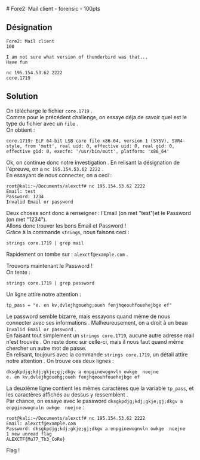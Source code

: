 # Fore2: Mail client - forensic - 100pts

## Désignation

    Fore2: Mail client
    100

    I am not sure what version of thunderbird was that...
    Have fun

    nc 195.154.53.62 2222
    core.1719

## Solution

On télécharge le fichier `core.1719` .  
Comme pour le précédent challenge, on essaye déja de savoir quel est le type du fichier avec un `file` .  
On obtient :

    core.1719: ELF 64-bit LSB core file x86-64, version 1 (SYSV), SVR4-style, from 'mutt', real uid: 0, effective uid: 0, real gid: 0, effective gid: 0, execfn: '/usr/bin/mutt', platform: 'x86_64'

Ok, on continue donc notre investigation . En relisant la désignation de l'épreuve, on a `nc 195.154.53.62 2222` .  
En essayant de nous connecter, on a ceci :

    root@kali:~/Documents/alexctf# nc 195.154.53.62 2222
    Email: test
    Password: 1234
    Invalid Email or password

Deux choses sont donc à renseigner : l'Email (on met "test")et le Password (on met "1234").  
Allons donc trouver les bons Email et Password !  
Grâce à la commande `strings`, nous faisons ceci :

    strings core.1719 | grep mail

Rapidement on tombe sur : `alexctf@example.com` .

Trouvons maintenant le Password !  
On tente :

    strings core.1719 | grep password

Un ligne attire notre attention :

    tp_pass = "e. en kv,dvlejhgouehg;oueh fenjhqeouhfouehejbge ef"

Le password semble bizarre, mais essayons quand même de nous connecter avec ses informations . Malheureusement, on a droit à un beau `Invalid Email or password` .  
En faisant tout simplement un `strings core.1719`, aucune autre adresse mail n'est trouvée . On reste donc sur celle-ci, mais il nous faut quand même chercher un autre mot de passe.  
En relisant, toujours avec la commande `strings core.1719`, un détail attire notre attention . On trouve ces deux lignes :

    dksgkpdjg;kdj;gkje;gj;dkgv a enpginewognvln owkge  noejne
    e. en kv,dvlejhgouehg;oueh fenjhqeouhfouehejbge ef

La deuxième ligne contient les mêmes caractères que la variable `tp_pass`, et les caractères affichés au dessus y ressemblent .  
Par chance, on essaye avec le password `dksgkpdjg;kdj;gkje;gj;dkgv a enpginewognvln owkge  noejne` :

    root@kali:~/Documents/alexctf# nc 195.154.53.62 2222
    Email: alexctf@example.com
    Password: dksgkpdjg;kdj;gkje;gj;dkgv a enpginewognvln owkge  noejne
    1 new unread flag
    ALEXCTF{Mu77_Th3_CoRe}

Flag !
